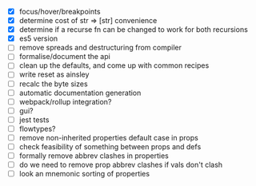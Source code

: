 - [x] focus/hover/breakpoints
- [x] determine cost of str => [str] convenience
- [x] determine if a recurse fn can be changed to work for both recursions
- [x] es5 version
- [ ] remove spreads and destructuring from compiler
- [ ] formalise/document the api
- [ ] clean up the defaults, and come up with common recipes
- [ ] write reset as ainsley
- [ ] recalc the byte sizes
- [ ] automatic documentation generation
- [ ] webpack/rollup integration?
- [ ] gui?
- [ ] jest tests
- [ ] flowtypes?
- [ ] remove non-inherited properties default case in props
- [ ] check feasibility of something between props and defs
- [ ] formally remove abbrev clashes in properties
- [ ] do we need to remove prop abbrev clashes if vals don't clash
- [ ] look an mnemonic sorting of properties
